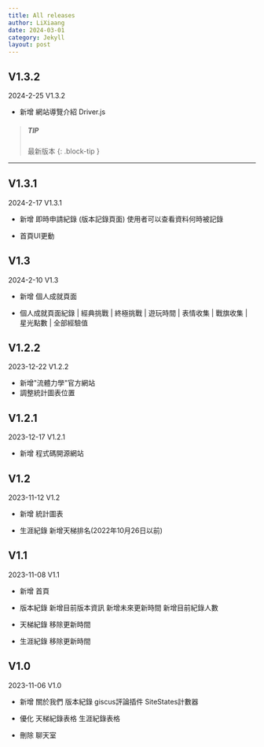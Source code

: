 ```yaml
---
title: All releases
author: LiXiaang
date: 2024-03-01
category: Jekyll
layout: post
---
```


V1.3.2
---
2024-2-25 V1.3.2

- 新增
 網站導覽介紹 Driver.js

> ##### TIP
> 最新版本
{: .block-tip }

--------






V1.3.1
-----
2024-2-17 V1.3.1

- 新增
 即時申請紀錄 (版本記錄頁面)
 使用者可以查看資料何時被記錄

- 首頁UI更動


V1.3
---
2024-2-10 V1.3

- 新增
 個人成就頁面

- 個人成就頁面紀錄
 | 經典挑戰 | 終極挑戰 | 遊玩時間 | 表情收集 | 戰旗收集 | 星光點數 | 全部經驗值



V1.2.2
---
2023-12-22 V1.2.2

- 新增"流體力學"官方網站
- 調整統計圖表位置



V1.2.1
---
2023-12-17 V1.2.1

- 新增
 程式碼開源網站



V1.2
---
2023-11-12 V1.2

- 新增
 統計圖表

- 生涯紀錄
 新增天梯排名(2022年10月26日以前)


V1.1
---
2023-11-08 V1.1

- 新增
 首頁

- 版本紀錄
 新增目前版本資訊
 新增未來更新時間
 新增目前紀錄人數

- 天梯紀錄
 移除更新時間

- 生涯紀錄
 移除更新時間


V1.0
---
2023-11-06 V1.0

- 新增
 關於我們
 版本紀錄
 giscus評論插件
 SiteStates計數器

- 優化
 天梯紀錄表格
 生涯紀錄表格

- 刪除
 聊天室